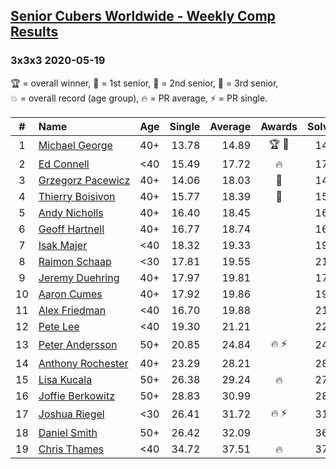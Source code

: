 <style>table {white-space: nowrap;}</style>

## [Senior Cubers Worldwide - Weekly Comp Results](/scw-comp/results/)
### 3x3x3 2020-05-19

<span style="white-space: nowrap;">🏆 = overall winner</span>, <span style="white-space: nowrap;">🥇 = 1st senior</span>, <span style="white-space: nowrap;">🥈 = 2nd senior</span>, <span style="white-space: nowrap;">🥉 = 3rd senior</span>, <span style="white-space: nowrap;">💥 = overall record (age group)</span>, <span style="white-space: nowrap;">🔥 = PR average</span>, <span style="white-space: nowrap;">⚡ = PR single</span>.

| # | Name | Age | Single | Average | Awards | Solve 1 | Solve 2 | Solve 3 | Solve 4 | Solve 5 | Video |
| :--: | :-- | :--: | --: | --: | :--: | --: | --: | --: | --: | --: | :-- |
| 1 | [Michael George](../../persons/michael_george/333.md) | 40+ | 13.78 | 14.89 | 🏆 🥇 | 14.99 | 13.78 | 14.24 | 15.44 | 18.43 | [Link](https://www.facebook.com/events/1880761498725633/permalink/1881842171950899) |
| 2 | [Ed Connell](../../persons/ed_connell/333.md) | <40 | 15.49 | 17.72 | 🔥 | 17.77 | 15.49 | 19.59 | 19.38 | 16.02 | [Link](https://www.facebook.com/events/1880761498725633/permalink/1885616124906837) |
| 3 | [Grzegorz Pacewicz](../../persons/grzegorz_pacewicz/333.md) | 40+ | 14.06 | 18.03 | 🥈 | 14.06 | 17.77 | 20.14 | 21.07 | 16.18 | [Link](https://www.facebook.com/events/1880761498725633/permalink/1884846634983786) |
| 4 | [Thierry Boisivon](../../persons/thierry_boisivon/333.md) | 40+ | 15.77 | 18.39 | 🥉 | 15.77 | 20.72 | 20.53 | 18.88 | 15.77 | [Link](https://www.facebook.com/events/1880761498725633/permalink/1885775318224251) |
| 5 | [Andy Nicholls](../../persons/andy_nicholls/333.md) | 40+ | 16.40 | 18.45 |  | 16.40 | 20.10 | 17.90 | 17.40 | 20.04 | [Link](https://www.facebook.com/events/1880761498725633/permalink/1884580571677059) |
| 6 | [Geoff Hartnell](../../persons/geoff_hartnell/333.md) | 40+ | 16.77 | 18.74 |  | 16.77 | 17.45 | 17.68 | DNF | 21.09 | [Link](https://www.facebook.com/events/1880761498725633/permalink/1884588731676243) |
| 7 | [Isak Majer](../../persons/isak_majer/333.md) | <40 | 18.32 | 19.33 |  | 19.26 | 18.77 | 19.96 | 18.32 | DNF | [Link](https://www.facebook.com/events/1880761498725633/permalink/1884622991672817) |
| 8 | [Raimon Schaap](../../persons/raimon_schaap/333.md) | <30 | 17.81 | 19.55 |  | 21.07 | 18.10 | 19.49 | 21.69 | 17.81 | [Link](https://www.facebook.com/events/1880761498725633/permalink/1883970585071391) |
| 9 | [Jeremy Duehring](../../persons/jeremy_duehring/333.md) | 40+ | 17.97 | 19.81 |  | 17.97 | 19.76 | 23.32 | 19.93 | 19.73 | [Link](https://www.facebook.com/events/1880761498725633/permalink/1881865155281934) |
| 10 | [Aaron Cumes](../../persons/aaron_cumes/333.md) | 40+ | 17.92 | 19.86 |  | 19.08 | 17.92 | 22.00 | 20.26 | 20.23 | [Link](https://www.facebook.com/events/1880761498725633/permalink/1881630431972073) |
| 11 | [Alex Friedman](../../persons/alex_friedman/333.md) | <40 | 16.70 | 19.88 |  | 21.47 | 18.58 | 28.71 | 19.59 | 16.70 | [Link](https://www.facebook.com/events/1880761498725633/permalink/1881032082031908) |
| 12 | [Pete Lee](../../persons/pete_lee/333.md) | <40 | 19.30 | 21.21 |  | 22.77 | 19.30 | 21.08 | 19.77 | 23.89 | [Link](https://www.facebook.com/events/1880761498725633/permalink/1886832154785234) |
| 13 | [Peter Andersson](../../persons/peter_andersson/333.md) | 50+ | 20.85 | 24.84 | 🔥 ⚡ | 24.13 | 25.25 | 25.13 | 27.92 | 20.85 | [Link](https://www.facebook.com/events/1880761498725633/permalink/1884791511655965) |
| 14 | [Anthony Rochester](../../persons/anthony_rochester/333.md) | 40+ | 23.29 | 28.21 |  | 28.68 | 29.95 | 29.43 | 26.51 | 23.29 | [Link](https://www.facebook.com/events/1880761498725633/permalink/1884208615047588) |
| 15 | [Lisa Kucala](../../persons/lisa_kucala/333.md) | 50+ | 26.38 | 29.24 | 🔥 | 27.94 | 30.69 | 26.38 | 30.26 | 29.53 | [Link](https://www.facebook.com/events/1880761498725633/permalink/1884966041638512) |
| 16 | [Joffie Berkowitz](../../persons/joffie_berkowitz/333.md) | 50+ | 28.83 | 30.99 |  | 28.83 | 31.98 | 30.59 | 36.19 | 30.41 | [Link](https://www.facebook.com/events/1880761498725633/permalink/1887310088070774) |
| 17 | [Joshua Riegel](../../persons/joshua_riegel/333.md) | <30 | 26.41 | 31.72 | 🔥 ⚡ | 31.80 | 30.58 | 32.78 | 46.66 | 26.41 | [Link](https://www.facebook.com/events/1880761498725633/permalink/1884827578319025) |
| 18 | [Daniel Smith](../../persons/daniel_smith/333.md) | 50+ | 26.42 | 32.09 |  | 36.53 | 26.42 | 37.39 | 28.55 | 31.19 | [Link](https://www.facebook.com/events/1880761498725633/permalink/1886031668198616) |
| 19 | [Chris Thames](../../persons/chris_thames/333.md) | <40 | 34.72 | 37.51 | 🔥 | 37.78 | 34.72 | 39.78 | 46.74 | 34.97 | [Link](https://www.facebook.com/events/1880761498725633/permalink/1883367415131708) |

<!-- Global site tag (gtag.js) - Google Analytics -->
<script async src="https://www.googletagmanager.com/gtag/js?id=UA-86348435-3"></script>
<script>window.dataLayer = window.dataLayer || []; function gtag() {dataLayer.push(arguments);} gtag('js', new Date()); gtag('config', 'UA-86348435-3');</script>
